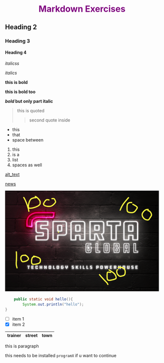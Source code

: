 

<h1 align="center"><span style="color:purple">Markdown Exercises</span></h1>

## Heading 2
### Heading 3
#### Heading 4

*italicss*

_italics_

**this is bold**

__this is bold too__

__*bold* but only part italic__

>this is quoted
>
>>second quote inside

* this
* that 
* space between

1. this 
2. is a 
3. list
4. spaces as well

[alt_text](#heading-1)

[news](https://www.google.com)

![image](images/sparta.png)

```java
    public static void hello(){
        System.out.println("hello");
}
```
-[ ] item 1
-[x] item 2

trainer| street| town
------|------|------|



<p>this is paragraph</p>



this needs to be installed `programX` if u want to continue

